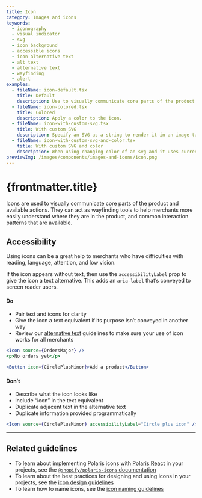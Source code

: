 ```yaml
---
title: Icon
category: Images and icons
keywords:
  - iconography
  - visual indicator
  - svg
  - icon background
  - accessible icons
  - icon alternative text
  - alt text
  - alternative text
  - wayfinding
  - alert
examples:
  - fileName: icon-default.tsx
    title: Default
    description: Use to visually communicate core parts of the product and available actions.
  - fileName: icon-colored.tsx
    title: Colored
    description: Apply a color to the icon.
  - fileName: icon-with-custom-svg.tsx
    title: With custom SVG
    description: Specify an SVG as a string to render it in an image tag, instead of an inline SVG to prevent script injection.
  - fileName: icon-with-custom-svg-and-color.tsx
    title: With custom SVG and color
    description: When using changing color of an svg and it uses currentColor, the white color is applied.
previewImg: /images/components/images-and-icons/icon.png
---
```


# {frontmatter.title}

<Lede>

Icons are used to visually communicate core parts of the product and available actions. They can act as wayfinding tools to help merchants more easily understand where they are in the product, and common interaction patterns that are available.

</Lede>

<Examples />

<Props componentName={frontmatter.title} />

## Accessibility

Using icons can be a great help to merchants who have difficulties with reading, language, attention, and low vision.

If the icon appears without text, then use the `accessibilityLabel` prop to give the icon a text alternative. This adds an `aria-label` that’s conveyed to screen reader users.

<DoDont>

#### Do

- Pair text and icons for clarity
- Give the icon a text equivalent if its purpose isn’t conveyed in another way
- Review our [alternative text](https://polaris.shopify.com/content/alternative-text) guidelines to make sure your use of icon works for all merchants

```jsx
<Icon source={OrdersMajor} />
<p>No orders yet</p>
```

```jsx
<Button icon={CirclePlusMinor}>Add a product</Button>
```

#### Don’t

- Describe what the icon looks like
- Include “icon” in the text equivalent
- Duplicate adjacent text in the alternative text
- Duplicate information provided programmatically

```jsx
<Icon source={CirclePlusMinor} accessibilityLabel="Circle plus icon" />
```

</DoDont>

---

## Related guidelines

- To learn about implementing Polaris icons with [Polaris React](https://github.com/Shopify/polaris-react) in your projects, see the [`@shopify/polaris-icons` documentation](https://www.npmjs.com/package/@shopify/polaris-icons)
- To learn about the best practices for designing and using icons in your projects, see the [icon design guidelines](https://polaris.shopify.com/design/icons)
- To learn how to name icons, see the [icon naming guidelines](https://polaris.shopify.com/content/naming#icons)

